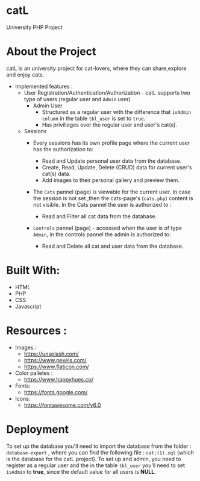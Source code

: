 # catL
University PHP Project 

# About the Project
catL is an university project for cat-lovers, where they can share,explore and enjoy cats. 
 
* Implemented features :
    * User Registration/Authentication/Authorization - catL supports two type of users (regular user and ```Admin``` user)
        * Admin User    
            * Structured as a regular user with the difference that ```isAdmin column``` in the table ```tbl_user``` is set to ```true```.
            * Has privilleges over the regular user and user's cat(s).
    * Sessions
        * Every sessions has its own profile page where the current user has the authorization to:
            * Read and Update personal user data from the database.
            * Create, Read, Update, Delete (CRUD) data for current user's cat(s) data.
            * Add images to their personal gallery and preview them.
        * The ```Cats``` pannel (page) is viewable for the current user. In case the session is not set ,then the cats-page's (```cats.php```) content is not visible. In the Cats pannel the user is authorized to :
            * Read and Filter all cat data from the database.

        * ```Controls``` pannel (page)  - accessed when the user is of type ```Admin```, in the controls pannel the admin is authorized to:
            * Read and Delete all cat and user data from the database.


# Built With:
* HTML
* PHP
* CSS
* Javascript


# Resources :
* Images : 
    * https://unsplash.com/
    * https://www.pexels.com/
    * https://www.flaticon.com/
* Color palletes :
    * https://www.happyhues.co/
* Fonts:
    * https://fonts.google.com/
* Icons:
    * https://fontawesome.com/v6.0

# Deployment
To set up the database you'll need to import the database from the folder : ```database-export``` , where you can find the following file : ```cat;(1).sql``` (which is the database for the catL project).
To set up and admin, you need to register as a regular user and the in the table ```tbl_user``` you'll need to set ```isAdmin``` to **true**, since the default value for all users is **NULL**.
